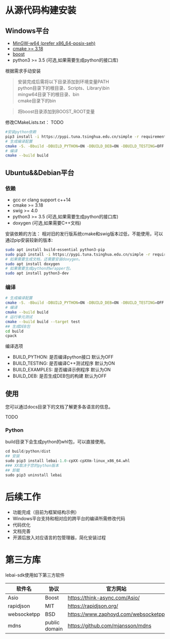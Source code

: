# 从源代码构建安装
## Windows平台

- [MinGW-w64 (prefer x86_64-posix-seh)](https://sourceforge.net/projects/mingw-w64/files/mingw-w64/mingw-w64-release/)
- [cmake >= 3.18](https://cmake.org)
- [boost](https://www.boost.org/users/download/)
- python3 >= 3.5 (可选,如果需要生成python的接口库)

根据需求手动安装
> 安装完成后需将以下目录添加到环境变量PATH  
> python目录下的根目录、Scripts、Library\bin  
> mingw64目录下的根目录、bin  
> cmake目录下的bin
 
> 将boost目录添加到BOOST_ROOT变量

修改CMakeLists.txt：
TODO

```bash
#安装python依赖
pip3 install -i https://pypi.tuna.tsinghua.edu.cn/simple -r requirements.txt
# 生成编译配置
cmake -S. -Bbuild -DBUILD_PYTHON=ON -DBUILD_DEB=ON -DBUILD_TESTING=OFF 
# 编译
cmake --build build
```

## Ubuntu&&Debian平台
### 依赖
- gcc or clang support c++14
- cmake >= 3.18
- swig >= 4.0
- python3 >= 3.5 (可选,如果需要生成python的接口库)
- doxygen (可选,如果需要C++文档)

安装依赖的方法：
相对旧的发行版系统cmake和swig版本过低，不能使用，可以通过pip安装较新的版本:
```bash
sudo apt install build-essential python3-pip
sudo pip3 install -i https://pypi.tuna.tsinghua.edu.cn/simple -r requirements.txt
# 如果需要生成文档，还需要安装doxygen。
sudo apt install doxygen
# 如果需要生成python的wrapper包。
sudo apt install python3-dev
```


### 编译
```bash
# 生成编译配置
cmake -S. -Bbuild -DBUILD_PYTHON=ON -DBUILD_DEB=ON -DBUILD_TESTING=OFF 
# 编译
cmake --build build
# 运行单元测试
cmake --build build --target test
## 生成DEB包
cd build
cpack
```
编译选项
 - BUILD_PYTHON: 是否编译python接口 默认为OFF
 - BUILD_TESTING: 是否编译C++测试程序 默认为ON 
 - BUILD_EXAMPLES: 是否编译示例程序 默认为ON
 - BUILD_DEB: 是否生成DEB包的构建 默认为OFF



## 使用
您可以通过docs目录下的文档了解更多各语言的信息。

TODO
### Python
build目录下会生成python的whl包，可以直接使用。
```python
cd build/python/dist
## 安装
sudo pip3 install lebai-1.0-cpXX-cpXXm-linux_x86_64.whl
### XX取决于您的python版本
## 卸载
sudo pip3 uninstall lebai
```


# 后续工作
- 功能完成（目前为框架结构示例）
- Windows平台支持和相对应的跨平台的编译所需修改代码
- 代码优化
- 文档完善
- 开源后放入对应语言的包管理器，简化安装过程

# 第三方库
lebai-sdk使用如下第三方软件

| 软件名      | 协议 | 官方网站 | 
| ----------- | ----------- |----------- |
| Asio      | Boost  | https://think-async.com/Asio/ |
| rapidjson      | MIT  | https://rapidjson.org/ |
| websocketpp      | BSD  | https://www.zaphoyd.com/websocketpp |
| mdns | public domain | https://github.com/mjansson/mdns |